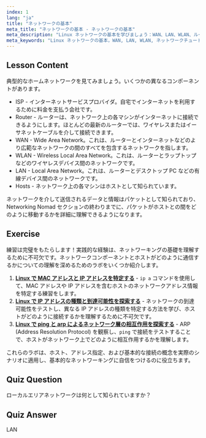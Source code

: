 ```yaml
---
index: 1
lang: "ja"
title: "ネットワークの基本"
meta_title: "ネットワークの基本 - ネットワークの基本"
meta_description: "Linux ネットワークの基本を学びましょう：WAN、LAN、WLAN、ルーター、ホストを理解します。この初心者向けガイドでネットワーキングの旅を始めましょう！"
meta_keywords: "Linux ネットワークの基本，WAN, LAN, WLAN, ネットワークチュートリアル，初心者向け Linux, ネットワーキングガイド，Linux の概念"
---
```


## Lesson Content

典型的なホームネットワークを見てみましょう。いくつかの異なるコンポーネントがあります。

- ISP - インターネットサービスプロバイダ。自宅でインターネットを利用するために料金を支払う会社です。
- Router - ルーターは、ネットワーク上の各マシンがインターネットに接続できるようにします。ほとんどの最新のルーターでは、ワイヤレスまたはイーサネットケーブルを介して接続できます。
- WAN - Wide Area Network。これは、ルーターとインターネットなどのより広範なネットワークの間のすべてを包含するネットワークを指します。
- WLAN - Wireless Local Area Network。これは、ルーターとラップトップなどのワイヤレスデバイス間のネットワークです。
- LAN - Local Area Network。これは、ルーターとデスクトップ PC などの有線デバイス間のネットワークです。
- Hosts - ネットワーク上の各マシンはホストとして知られています。

ネットワークを介して送信されるデータと情報はパケットとして知られており、Networking Nomad セクションの終わりまでに、パケットがホストとの間をどのように移動するかを詳細に理解できるようになります。

## Exercise

練習は完璧をもたらします！実践的な経験は、ネットワーキングの基礎を理解するために不可欠です。ネットワークコンポーネントとホストがどのように通信するかについての理解を深めるためのラボをいくつか紹介します。

1. **[Linux で MAC アドレスと IP アドレスを特定する](https://labex.io/ja/labs/linux-identify-mac-and-ip-addresses-in-linux-592731)** - `ip a` コマンドを使用して、MAC アドレスや IP アドレスを含むホストのネットワークアドレス情報を特定する練習をします。
2. **[Linux で IP アドレスの種類と到達可能性を探索する](https://labex.io/ja/labs/linux-explore-ip-address-types-and-reachability-in-linux-592780)** - ネットワークの到達可能性をテストし、異なる IP アドレスの種類を特定する方法を学び、ホストがどのように接続するかを理解するために不可欠です。
3. **[Linux で ping と arp によるネットワーク層の相互作用を探索する](https://labex.io/ja/labs/linux-explore-network-layer-interaction-with-ping-and-arp-in-linux-592746)** - ARP (Address Resolution Protocol) を観察し、`ping` で接続をテストすることで、ホストがネットワーク上でどのように相互作用するかを理解します。

これらのラボは、ホスト、アドレス指定、および基本的な接続の概念を実際のシナリオに適用し、基本的なネットワーキングに自信をつけるのに役立ちます。

## Quiz Question

ローカルエリアネットワークは何として知られていますか？

## Quiz Answer

LAN
